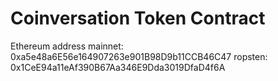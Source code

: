 # Coinversation Token Contract
Ethereum address
mainnet: 0xa5e48a6E56e164907263e901B98D9b11CCB46C47
ropsten: 0x1CeE94a11eAf390B67Aa346E9Dda3019DfaD4f6A

